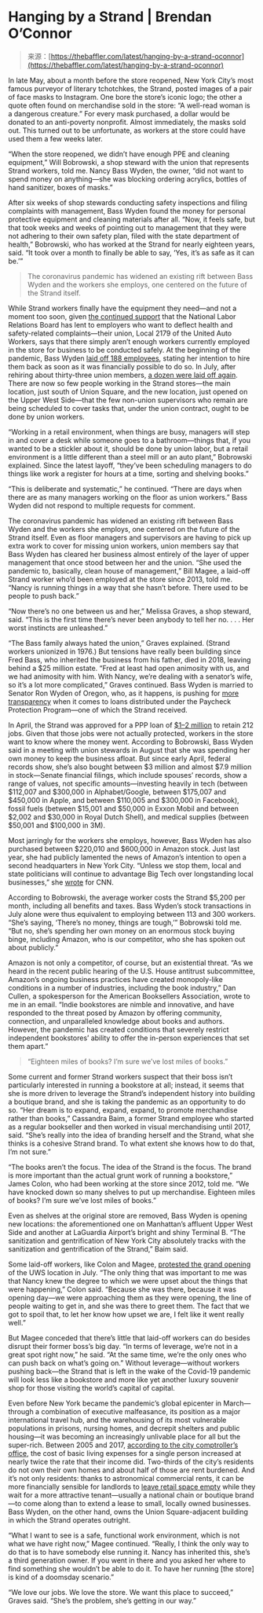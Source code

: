 <!--yml
category: 未分类
date: 2024-05-27 15:03:21
-->

# Hanging by a Strand | Brendan O’Connor

> 来源：[https://thebaffler.com/latest/hanging-by-a-strand-oconnor](https://thebaffler.com/latest/hanging-by-a-strand-oconnor)

In late May, about a month before the store reopened, New York City’s most famous purveyor of literary tchotchkes, the Strand, posted images of a pair of face masks to Instagram. One bore the store’s iconic logo; the other a quote often found on merchandise sold in the store: “A well-read woman is a dangerous creature.” For every mask purchased, a dollar would be donated to an anti-poverty nonprofit. Almost immediately, the masks sold out. This turned out to be unfortunate, as workers at the store could have used them a few weeks later.

“When the store reopened, we didn’t have enough PPE and cleaning equipment,” Will Bobrowski, a shop steward with the union that represents Strand workers, told me. Nancy Bass Wyden, the owner, “did not want to spend money on anything—she was blocking ordering acrylics, bottles of hand sanitizer, boxes of masks.”

After six weeks of shop stewards conducting safety inspections and filing complaints with management, Bass Wyden found the money for personal protective equipment and cleaning materials after all. “Now, it feels safe, but that took weeks and weeks of pointing out to management that they were not adhering to their own safety plan, filed with the state department of health,” Bobrowski, who has worked at the Strand for nearly eighteen years, said. “It took over a month to finally be able to say, ‘Yes, it’s as safe as it can be.’”

> The coronavirus pandemic has widened an existing rift between Bass Wyden and the workers she employs, one centered on the future of the Strand itself.

While Strand workers finally have the equipment they need—and not a moment too soon, given [the continued support](https://www.laborrelationsupdate.com/uncategorized/nlrb-division-of-advice-dishes-some-guidance-with-respect-to-covid-related-ulp-charges/) that the National Labor Relations Board has lent to employers who want to deflect health and safety-related complaints—their union, Local 2179 of the United Auto Workers, says that there simply aren’t enough workers currently employed in the store for business to be conducted safely. At the beginning of the pandemic, Bass Wyden [laid off 188 employees](https://gothamist.com/arts-entertainment/strand-lays-188-employees-pauses-all-business-response-coronavirus), stating her intention to hire them back as soon as it was financially possible to do so. In July, after rehiring about thirty-three union members, [a dozen were laid off again](https://gothamist.com/arts-entertainment/strand-lays-some-recently-rehired-employees-it-prepares-open-uws-location). There are now so few people working in the Strand stores—the main location, just south of Union Square, and the new location, just opened on the Upper West Side—that the few non-union supervisors who remain are being scheduled to cover tasks that, under the union contract, ought to be done by union workers.

“Working in a retail environment, when things are busy, managers will step in and cover a desk while someone goes to a bathroom—things that, if you wanted to be a stickler about it, should be done by union labor, but a retail environment is a little different than a steel mill or an auto plant,” Bobrowski explained. Since the latest layoff, “they’ve been scheduling managers to do things like work a register for hours at a time, sorting and shelving books.”

“This is deliberate and systematic,” he continued. “There are days when there are as many managers working on the floor as union workers.” Bass Wyden did not respond to multiple requests for comment.

The coronavirus pandemic has widened an existing rift between Bass Wyden and the workers she employs, one centered on the future of the Strand itself. Even as floor managers and supervisors are having to pick up extra work to cover for missing union workers, union members say that Bass Wyden has cleared her business almost entirely of the layer of upper management that once stood between her and the union. “She used the pandemic to, basically, clean house of management,” Bill Magee, a laid-off Strand worker who’d been employed at the store since 2013, told me. “Nancy is running things in a way that she hasn’t before. There used to be people to push back.”

“Now there’s no one between us and her,” Melissa Graves, a shop steward, said. “This is the first time there’s never been anybody to tell her no. . . . Her worst instincts are unleashed.”

“The Bass family always hated the union,” Graves explained. (Strand workers unionized in 1976.) But tensions have really been building since Fred Bass, who inherited the business from his father, died in 2018, leaving behind a $25 million estate. “Fred at least had open animosity with us, and we had animosity with him. With Nancy, we’re dealing with a senator’s wife, so it’s a lot more complicated,” Graves continued. Bass Wyden is married to Senator Ron Wyden of Oregon, who, as it happens, is pushing for [more transparency](https://www.bizjournals.com/portland/news/2020/06/16/wyden-legislation-seeks-covid-relief-transparency.html) when it comes to loans distributed under the Paycheck Protection Program—one of which the Strand received.

In April, the Strand was approved for a PPP loan of [$1–2 million](https://www.cnn.com/projects/ppp-business-loans/businesses/strand-book-stores-inc) to retain 212 jobs. Given that those jobs were not actually protected, workers in the store want to know where the money went. According to Bobrowski, Bass Wyden said in a meeting with union stewards in August that she was spending her own money to keep the business afloat. But since early April, federal records show, she’s also bought between $3 million and almost $7.9 million in stock—Senate financial filings, which include spouses’ records, show a range of values, not specific amounts—investing heavily in tech (between $112,007 and $300,000 in Alphabet/Google, between $175,007 and $450,000 in Apple, and between $110,005 and $300,000 in Facebook), fossil fuels (between $15,001 and $50,000 in Exxon Mobil and between $2,002 and $30,000 in Royal Dutch Shell), and medical supplies (between $50,001 and $100,000 in 3M).

Most jarringly for the workers she employs, however, Bass Wyden has also purchased between $220,010 and $600,000 in Amazon stock. Just last year, she had publicly lamented the news of Amazon’s intention to open a second headquarters in New York City. “Unless we stop them, local and state politicians will continue to advantage Big Tech over longstanding local businesses,” she [wrote](https://www.cnn.com/2019/01/08/opinions/amazon-big-tech-threat-cities-bass-wyden/index.html) for CNN. 

According to Bobrowski, the average worker costs the Strand $5,200 per month, including all benefits and taxes. Bass Wyden’s stock transactions in July alone were thus equivalent to employing between 113 and 300 workers. “She’s saying, ‘There’s no money, things are tough,’” Bobrowski told me. “But no, she’s spending her own money on an enormous stock buying binge, including Amazon, who is our competitor, who she has spoken out about publicly.”

Amazon is not only a competitor, of course, but an existential threat. “As we heard in the recent public hearing of the U.S. House antitrust subcommittee, Amazon’s ongoing business practices have created monopoly-like conditions in a number of industries, including the book industry,” Dan Cullen, a spokesperson for the American Booksellers Association, wrote to me in an email. “Indie bookstores are nimble and innovative, and have responded to the threat posed by Amazon by offering community, connection, and unparalleled knowledge about books and authors. However, the pandemic has created conditions that severely restrict independent bookstores’ ability to offer the in-person experiences that set them apart.”

> “Eighteen miles of books? I’m sure we’ve lost miles of books.”

Some current and former Strand workers suspect that their boss isn’t particularly interested in running a bookstore at all; instead, it seems that she is more driven to leverage the Strand’s independent history into building a boutique brand, and she is taking the pandemic as an opportunity to do so. “Her dream is to expand, expand, expand, to promote merchandise rather than books,” Cassandra Baim, a former Strand employee who started as a regular bookseller and then worked in visual merchandising until 2017, said. “She’s really into the idea of branding herself and the Strand, what she thinks is a cohesive Strand brand. To what extent she knows how to do that, I’m not sure.”

“The books aren’t the focus. The idea of the Strand is the focus. The brand is more important than the actual grunt work of running a bookstore,” James Colon, who had been working at the store since 2012, told me. “We have knocked down so many shelves to put up merchandise. Eighteen miles of books? I’m sure we’ve lost miles of books.”

Even as shelves at the original store are removed, Bass Wyden is opening new locations: the aforementioned one on Manhattan’s affluent Upper West Side and another at LaGuardia Airport’s bright and shiny Terminal B. “The sanitization and gentrification of New York City absolutely tracks with the sanitization and gentrification of the Strand,” Baim said.

Some laid-off workers, like Colon and Magee, [protested the grand opening](https://www.westsiderag.com/2020/07/15/angry-ex-workers-disrupt-the-opening-of-the-strand-whose-strand-our-strand) of the UWS location in July. “The only thing that was important to me was that Nancy knew the degree to which we were upset about the things that were happening,” Colon said. “Because she was there, because it was opening day—we were approaching them as they were opening, the line of people waiting to get in, and she was there to greet them. The fact that we got to spoil that, to let her know how upset we are, I felt like it went really well.”

But Magee conceded that there’s little that laid-off workers can do besides disrupt their former boss’s big day. “In terms of leverage, we’re not in a great spot right now,” he said. “At the same time, we’re the only ones who can push back on what’s going on.” Without leverage—without workers pushing back—the Strand that is left in the wake of the Covid-19 pandemic will look less like a bookstore and more like yet another luxury souvenir shop for those visiting the world’s capital of capital.

Even before New York became the pandemic’s global epicenter in March—through a combination of executive malfeasance, its position as a major international travel hub, and the warehousing of its most vulnerable populations in prisons, nursing homes, and decrepit shelters and public housing—it was becoming an increasingly unlivable place for all but the super-rich. Between 2005 and 2017, [according to the city comptroller’s office](https://comptroller.nyc.gov/reports/affordability-index/), the cost of basic living expenses for a single person increased at nearly twice the rate that their income did. Two-thirds of the city’s residents do not own their own homes and about half of those are rent burdened. And it’s not only residents: thanks to astronomical commercial rents, it can be more financially sensible for landlords to [leave retail space empty](https://comptroller.nyc.gov/wp-content/uploads/documents/Retail_Vacancy_in_NYC_2007-17.pdf) while they wait for a more attractive tenant—usually a national chain or boutique brand—to come along than to extend a lease to small, locally owned businesses. Bass Wyden, on the other hand, owns the Union Square-adjacent building in which the Strand operates outright.

“What I want to see is a safe, functional work environment, which is not what we have right now,” Magee continued. “Really, I think the only way to do that is to have somebody else running it. Nancy has inherited this, she’s a third generation owner. If you went in there and you asked her where to find something she wouldn’t be able to do it. To have her running [the store] is kind of a doomsday scenario.”

“We love our jobs. We love the store. We want this place to succeed,” Graves said. “She’s the problem, she’s getting in our way.”